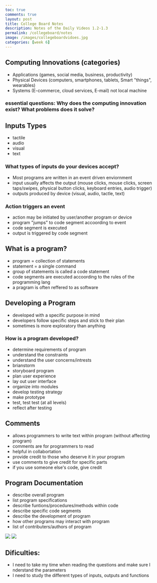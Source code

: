 ```yaml
---
toc: true
comments: true
layout: post
title: College Board Notes
description: Notes of the Daily Videos 1.2-1.3
permalink: /collegeboard/notes
image: /images/collegeboardvidoes.jpg
categories: [week 6]
---
```


## Computing Innovations (categories)
- Applications (games, social media, business, productivity)
- Physical Devices (computers, smartphones, tablets, Smart "things", wearables)
- Systems (E-commerce, cloud services, E-mail) not local machine

### essential questions: Why does the computing innovation exist? What problems does it solve?

## Inputs Types
- tactile
- audio
- visual
- text
### What types of inputs do your devices accept?
- Most programs are written in an event driven enviornment
- input usually affects the output (mouse clicks, mouse clicks, screen taps/swipes, physical button clicks, keyboard entries, audio trigger)
- outputs produced by device (visual, audio, tactle, text)

### Action triggers an event
- action may be initiated by user/another program or device
- program "jumps" to code segment accoording to event
- code segment is executed
- output is triggered by code segment

## What is a program?
- program = collection of statements
- statement = a single command
- group of statements is called a code statement
- code segments are executed accoording to the rules of the programming lang
- a pragram is often reffered to as software

## Developing a Program
- developed with a specific purpose in mind
- developers follow specific steps and stick to their plan
- sometimes is more exploratory than anything

### How is a program developed?
- determine requirements of program
- understand the constraints
- understand the user concerns/intrests
- brianstorm
- storyboard program
- plan user experience
- lay out user interface
- organize into modules
- develop testing strategy
- make prototype
- test, test test (at all levels)
- reflect after testing

## Comments
- allows programmers to write text within program (without affecting program)
- comments are for programmers to read
- helpful in collabortation
- provide credit to those who deserve it in your program
- use comments to give credit for specific parts
- if you use someone else's code, give credit

## Program Documentation
- describe overall program
- list program specifications
- describe funtions/procedures/methods within code
- describe specific code segments
- describe the development of program
- how other programs may interact with program
- list of contributers/authors of program

![]({{site.baseurl}}/images/collegeboardvideos.jpg)
![]({{site.baseurl}}/images/ProjectDevquiz.jpg)

## Dificulties:
- I need to take my time when reading the questions and make sure I nderstand the parameters
- I need to study the different types of inputs, outputs and functions
